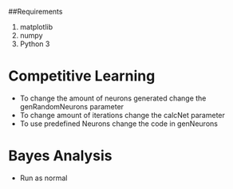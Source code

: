 ##Requirements
1. matplotlib
2. numpy
3. Python 3
# Competitive Learning
* To change the amount of neurons generated change the genRandomNeurons parameter
* To change amount of iterations change the calcNet parameter
* To use predefined Neurons change the code in genNeurons
# Bayes Analysis 
* Run as normal 